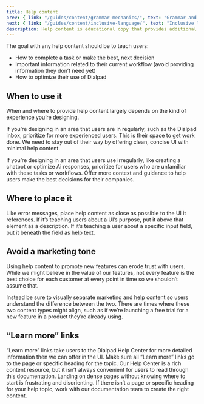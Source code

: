 ```yaml
---
title: Help content
prev: { link: "/guides/content/grammar-mechanics/", text: "Grammar and mechanics" }
next: { link: "/guides/content/inclusive-language/", text: "Inclusive language" }
description: Help content is educational copy that provides additional information about interactive elements or concepts in the UI.
---
```


The goal with any help content should be to teach users:

* How to complete a task or make the best, next decision
* Important information related to their current workflow (avoid providing information they don’t need yet)
* How to optimize their use of Dialpad

## When to use it

When and where to provide help content largely depends on the kind of experience you’re designing.

If you’re designing in an area that users are in regularly, such as the Dialpad inbox, prioritize for more experienced users. This is their space to get work done. We need to stay out of their way by offering clean, concise UI with minimal help content.

If you’re designing in an area that users use irregularly, like creating a chatbot or optimize Ai responses, prioritize for users who are unfamiliar with these tasks or workflows. Offer more context and guidance to help users make the best decisions for their companies.

## Where to place it

Like error messages, place help content as close as possible to the UI it references. If it’s teaching users about a UI’s purpose, put it above that element as a description. If it’s teaching a user about a specific input field, put it beneath the field as help text.

## Avoid a marketing tone

Using help content to promote new features can erode trust with users. While we might believe in the value of our features, not every feature is the best choice for each customer at every point in time so we shouldn’t assume that.

Instead be sure to visually separate marketing and help content so users understand the difference between the two. There are times where these two content types might align, such as if we’re launching a free trial for a new feature in a product they’re already using.

## “Learn more” links

“Learn more” links take users to the Dialpad Help Center for more detailed information then we can offer in the UI. Make sure all “Learn more” links go to the page or specific heading for the topic.
Our Help Center is a rich content resource, but it isn’t always convenient for users to read through this documentation. Landing on dense pages without knowing where to start is frustrating and disorienting. If there isn’t a page or specific heading for your help topic, work with our documentation team to create the right content.
